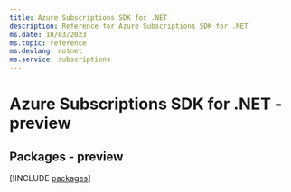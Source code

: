 ```yaml
---
title: Azure Subscriptions SDK for .NET
description: Reference for Azure Subscriptions SDK for .NET
ms.date: 10/03/2023
ms.topic: reference
ms.devlang: dotnet
ms.service: subscriptions
---
```

# Azure Subscriptions SDK for .NET - preview
## Packages - preview
[!INCLUDE [packages](subscriptions-index.md)]